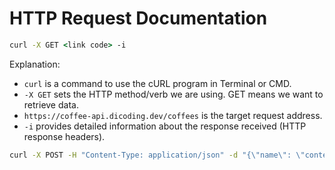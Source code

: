 # HTTP Request Documentation

```cmd
curl -X GET <link code> -i

```

Explanation: 
* `curl` is a command to use the cURL program in Terminal or CMD.
* `-X GET` sets the HTTP method/verb we are using. GET means we want to retrieve data.
* `https://coffee-api.dicoding.dev/coffees` is the target request address.
* `-i` provides detailed information about the response received (HTTP response headers).


```cmd
curl -X POST -H "Content-Type: application/json" -d "{\"name\": \"contentName\"}" <link name>  -i

```
